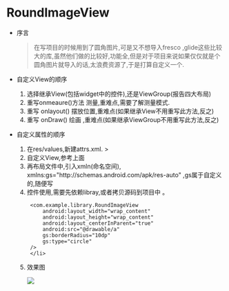 # RoundImageView
  * 序言
     >在写项目的时候用到了圆角图片,可是又不想导入fresco ,glide这些比较大的库,虽然他们做的比较好,功能全,但是对于项目来说如果仅仅就是个圆角图片就导入的话,太浪费资源了,于是打算自定义一个.
     
  * 自定义View的顺序
    <ol>
      <li> 选择继承View(包括widget中的控件),还是ViewGroup(报告四大布局)</li>
      <li> 重写onmeaure()方法 测量,重难点,需要了解测量模式.</li>
      <li> 重写 onlayout() 摆放位置,重难点(如果继承View不用重写此方法,反之)</li>
      <li> 重写 onDraw() 绘画 ,重难点(如果继承ViewGroup不用重写此方法,反之)
    </ol>

 * 自定义属性的顺序
   <ol>
   <li> 在res/values,新建attrs.xml.
    >       <?xml version="1.0" encoding="utf-8"?>
    		<resources>
    		<!--弧度的大小-->
    		<attr name="borderRadius" format="dimension"/>
    		<!--圆形图片和带有圆角的图片-->
    		<attr name="type" format="reference">
    		<enum name="circle" value="0"/>
    		<enum name="round" value="1"/>
    		</attr>
    		<declare-styleable name="roundImageViewAttrs">
    		<!--直接引用上面的-->
    		<attr name="borderRadius"/>
    		<attr name="type"/>
    		</declare-styleable>
    		</resources>
    </li>

     <li>自定义View,参考上面 </li>
	 <li>再布局文件中,引入xmln(命名空间), xmlns:gs="http://schemas.android.com/apk/res-auto" ,gs属于自定义的,随便写 </li>
	 <li>控件使用,需要先依赖libray,或者拷贝源码到项目中 。  

        <com.example.library.RoundImageView
	        android:layout_width="wrap_content"
	        android:layout_height="wrap_content"
	        android:layout_centerInParent="true"
	        android:src="@drawable/a"
	        gs:borderRadius="10dp"
	        gs:type="circle"
        />
		</li>


 
  * 效果图
    
	![](http://i.imgur.com/et1ab56.png)

   
